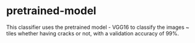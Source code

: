 # pretrained-model
This classifier uses the pretrained model - VGG16 to classify the images ~ tiles whether having cracks or not, with a validation accuracy of 99%.
